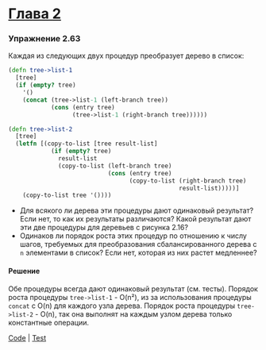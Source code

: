 # [Глава 2](../index.md#Глава-2)

### Упражнение 2.63
Каждая из следующих двух процедур преобразует дерево в список:

```clojure
(defn tree->list-1
  [tree]
  (if (empty? tree)
    '()
    (concat (tree->list-1 (left-branch tree))
            (cons (entry tree)
                  (tree->list-1 (right-branch tree))))))

(defn tree->list-2
  [tree]
  (letfn [(copy-to-list [tree result-list]
            (if (empty? tree)
              result-list
              (copy-to-list (left-branch tree)
                            (cons (entry tree)
                                  (copy-to-list (right-branch tree)
                                                result-list)))))]
    (copy-to-list tree '())))
```

- Для всякого ли дерева эти процедуры дают одинаковый результат? Если нет, то как их результаты различаются? Какой результат дают эти две процедуры для деревьев с рисунка 2.16?
- Одинаков ли порядок роста этих процедур по отношению к числу шагов, требуемых для преобразования сбалансированного дерева с `n` элементами в список? Если нет, которая из них растет медленнее?

#### Решение
Обе процедуры всегда дают одинаковый результат (см. тесты).
Порядок роста процедуры `tree->list-1` - O(n²), из за использования процедуры `concat` c O(n) для каждого узла дерева.
Порядок роста процедуры `tree->list-2` - O(n), так она выполнят на каждым узлом дерева только константные операции.

[Code](../../src/sicp/chapter02/2_63.clj) | [Test](../../test/sicp/chapter02/2_63_test.clj)


